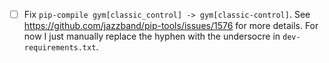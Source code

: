- [ ] Fix `pip-compile gym[classic_control] -> gym[classic-control]`. See https://github.com/jazzband/pip-tools/issues/1576 for more details. For now I just manually replace the hyphen with the undersocre in `dev-requirements.txt`.